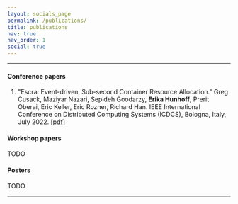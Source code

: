 ```yaml
---
layout: socials_page
permalink: /publications/
title: publications
nav: true
nav_order: 1
social: true
---
```


---

#### Conference papers
1. "Escra: Event-driven, Sub-second Container Resource Allocation."
   Greg Cusack, Maziyar Nazari, Sepideh Goodarzy, <b>Erika Hunhoff</b>, Prerit Oberai, Eric Keller, Eric Rozner, Richard Han.
   IEEE International Conference on Distributed Computing Systems (ICDCS), Bologna, Italy, July 2022.
   <a href="{{ 'escra.pdf' | prepend: 'assets/pdf/' | relative_url}}" target="_blank" rel="noopener noreferrer">[pdf]<i class="fas fa-file-pdf"></i></a>

#### Workshop papers
TODO

#### Posters
TODO

---
